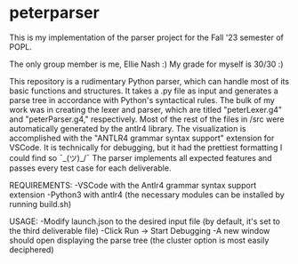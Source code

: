 # peterparser

This is my implementation of the parser project for the Fall '23 semester of POPL.

The only group member is me, Ellie Nash :)
My grade for myself is 30/30 :)

This repository is a rudimentary Python parser, which can handle most of its 
basic functions and structures. It takes a .py file as input and generates 
a parse tree in accordance with Python's syntactical rules. The bulk of my work 
was in creating the lexer and parser, which are titled "peterLexer.g4" and "peterParser.g4,"
respectively. Most of the rest of the files in /src were automatically generated by
the antlr4 library. The visualization is accomplished with the "ANTLR4 grammar syntax support" 
extension for VSCode. It is technically for debugging, but it had the prettiest formatting 
I could find so ¯\_(ツ)_/¯
The parser implements all expected features and passes every test case for each deliverable.

REQUIREMENTS:
-VSCode with the Antlr4 grammar syntax support extension
-Python3 with antlr4 (the necessary modules can be installed by running build.sh)

USAGE:
-Modify launch.json to the desired input file (by default, it's set to the third deliverable file)
-Click Run -> Start Debugging
-A new window should open displaying the parse tree (the cluster option is most easily deciphered)
